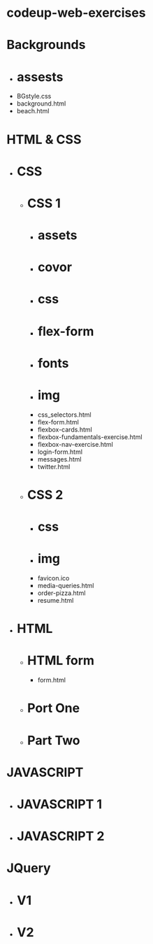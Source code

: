 # codeup-web-exercises
# Backgrounds
- # assests
- BGstyle.css
- background.html
- beach.html
# HTML & CSS
- # CSS
    - # CSS 1
        - # assets
        - # covor
        - # css
        - # flex-form
        - # fonts
        - # img
        - css_selectors.html
        - flex-form.html
        - flexbox-cards.html
        - flexbox-fundamentals-exercise.html
        - flexbox-nav-exercise.html
        - login-form.html
        - messages.html
        - twitter.html
    - # CSS 2
        - # css
        - # img
        - favicon.ico
        - media-queries.html
        - order-pizza.html
        - resume.html
- # HTML
    - # HTML form
        - form.html
    - # Port One
    - # Part Two
# JAVASCRIPT
- # JAVASCRIPT 1
- # JAVASCRIPT 2
# JQuery
- # V1
- # V2
